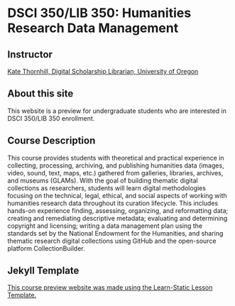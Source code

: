 # DSCI 350/LIB 350: Humanities Research Data Management
## Instructor
[Kate Thornhill, Digital Scholarship Librarian, University of Oregon](https://library.uoregon.edu/users/kmthorn)
## About this site
This website is a preview for undergraduate students who are interested in DSCI 350/LIB 350 enrollment.
## Course Description
This course provides students with theoretical and practical experience in collecting, processing, archiving, and publishing humanities data (images, video, sound, text, maps, etc.) gathered from galleries, libraries, archives, and museums (GLAMs). With the goal of building thematic digital collections as researchers, students will learn digital methodologies focusing on the technical, legal, ethical, and social aspects of working with humanities research data throughout its curation lifecycle. This includes hands-on experience finding, assessing, organizing, and reformatting data; creating and remediating descriptive metadata; evaluating and determining copyright and licensing; writing a data management plan using the standards set by the National Endowment for the Humanities, and sharing thematic research digital collections using GitHub and the open-source platform CollectionBuilder.
## Jekyll Template
[This course preview website was made using the Learn-Static Lesson Template.](https://github.com/learn-static/lesson-template)
